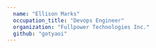 ```yaml
---
  name: "Ellison Marks"
  occupation_title: "Devops Engineer"
  organization: "Fullpower Technologies Inc."
  github: "gotyaoi"
---
```

